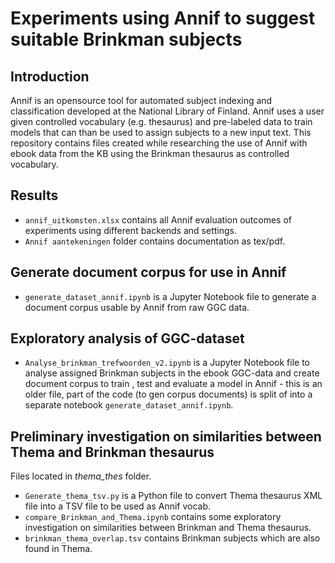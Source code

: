 # Experiments using Annif to suggest suitable Brinkman subjects

## Introduction
Annif is an opensource tool for automated subject indexing and classification developed at the National Library of Finland. Annif uses a user given controlled vocabulary (e.g. thesaurus) and pre-labeled data to train models that can than be used to assign subjects to a new input text. This repository contains files created while researching the use of Annif with ebook data from the KB using the Brinkman thesaurus as controlled vocabulary.

## Results
- `annif_uitkomsten.xlsx` contains all Annif evaluation outcomes of experiments using different backends and settings.
- `Annif aantekeningen` folder contains documentation as tex/pdf.

## Generate document corpus for use in Annif
- `generate_dataset_annif.ipynb` is a Jupyter Notebook file to generate a document corpus usable by Annif from raw GGC data.

## Exploratory analysis of GGC-dataset
- `Analyse_brinkman_trefwoorden_v2.ipynb` is a Jupyter Notebook file to analyse assigned Brinkman subjects in the ebook GGC-data and create document corpus to train , test and evaluate a model in Annif - this is an older file, part of the code (to gen corpus documents) is split of into a separate notebook `generate_dataset_annif.ipynb`.


## Preliminary investigation on similarities between Thema and Brinkman thesaurus
Files located in _thema\_thes_ folder.
- `Generate_thema_tsv.py` is a Python file to convert Thema thesaurus XML file into a TSV file to be used as Annif vocab.
- `compare_Brinkman_and_Thema.ipynb` contains some exploratory investigation on similarities between Brinkman and Thema thesaurus.
- `brinkman_thema_overlap.tsv` contains Brinkman subjects which are also found in Thema.
